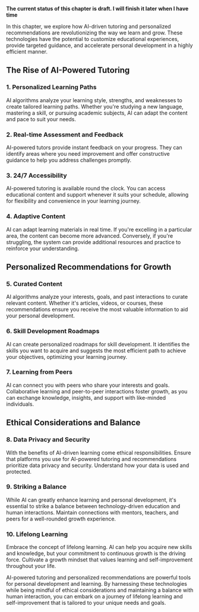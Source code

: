 **The current status of this chapter is draft. I will finish it later when I have time**

In this chapter, we explore how AI-driven tutoring and personalized recommendations are revolutionizing the way we learn and grow. These technologies have the potential to customize educational experiences, provide targeted guidance, and accelerate personal development in a highly efficient manner.

The Rise of AI-Powered Tutoring
-------------------------------

### **1. Personalized Learning Paths**

AI algorithms analyze your learning style, strengths, and weaknesses to create tailored learning paths. Whether you're studying a new language, mastering a skill, or pursuing academic subjects, AI can adapt the content and pace to suit your needs.

### **2. Real-time Assessment and Feedback**

AI-powered tutors provide instant feedback on your progress. They can identify areas where you need improvement and offer constructive guidance to help you address challenges promptly.

### **3. 24/7 Accessibility**

AI-powered tutoring is available round the clock. You can access educational content and support whenever it suits your schedule, allowing for flexibility and convenience in your learning journey.

### **4. Adaptive Content**

AI can adapt learning materials in real time. If you're excelling in a particular area, the content can become more advanced. Conversely, if you're struggling, the system can provide additional resources and practice to reinforce your understanding.

Personalized Recommendations for Growth
---------------------------------------

### **5. Curated Content**

AI algorithms analyze your interests, goals, and past interactions to curate relevant content. Whether it's articles, videos, or courses, these recommendations ensure you receive the most valuable information to aid your personal development.

### **6. Skill Development Roadmaps**

AI can create personalized roadmaps for skill development. It identifies the skills you want to acquire and suggests the most efficient path to achieve your objectives, optimizing your learning journey.

### **7. Learning from Peers**

AI can connect you with peers who share your interests and goals. Collaborative learning and peer-to-peer interactions foster growth, as you can exchange knowledge, insights, and support with like-minded individuals.

Ethical Considerations and Balance
----------------------------------

### **8. Data Privacy and Security**

With the benefits of AI-driven learning come ethical responsibilities. Ensure that platforms you use for AI-powered tutoring and recommendations prioritize data privacy and security. Understand how your data is used and protected.

### **9. Striking a Balance**

While AI can greatly enhance learning and personal development, it's essential to strike a balance between technology-driven education and human interactions. Maintain connections with mentors, teachers, and peers for a well-rounded growth experience.

### **10. Lifelong Learning**

Embrace the concept of lifelong learning. AI can help you acquire new skills and knowledge, but your commitment to continuous growth is the driving force. Cultivate a growth mindset that values learning and self-improvement throughout your life.

AI-powered tutoring and personalized recommendations are powerful tools for personal development and learning. By harnessing these technologies while being mindful of ethical considerations and maintaining a balance with human interaction, you can embark on a journey of lifelong learning and self-improvement that is tailored to your unique needs and goals.
